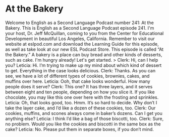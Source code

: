 # At the Bakery

Welcome to English as a Second Language Podcast number 241: At the Bakery.  This is English as a Second Language Podcast episode 241.  I'm your host, Dr. Jeff McQuillan, coming to you from the Center for Educational Development in beautiful Los Angeles, California.    Remember to visit our website at eslpod.com and download the Learning Guide for this episode, as well as take look at our new ESL Podcast Store.    This episode is called “At the Bakery.”  A bakery is a place can buy bread and other kinds of desserts, such as cake.  I'm hungry already!  Let's get started.  > Clerk:  Hi, can I help you?  Leticia:  Hi.  I’m trying to make up my mind about which kind of dessert to get.  Everything in the case looks delicious.  Clerk:  Thanks.  As you can see, we have a lot of different types of cookies, brownies, cakes, and muffins over here.  Leticia:  Ooh, that cake looks wonderful.  How many people does it serve?  Clerk:  This one?  It has three layers, and it serves between eight and ten people, depending on how you slice it.  If you like chocolate, you may like this one over here with the frosting and sprinkles.  Leticia:  Oh, that looks good, too.  Hmm.  It’s so hard to decide.  Why don’t I take the layer cake, and I’d like a dozen of these cookies, too.    Clerk:  Our cookies, muffins, and scones always come in baker’s dozens.  Can I get you anything else?  Leticia:  I think I’d like a bag of those biscotti, too.    Clerk:  Sure, no problem.  Would you like the cookies and biscotti in the same box as the cake?     Leticia:  No.  Please put them in separate boxes, if you don’t mind. 